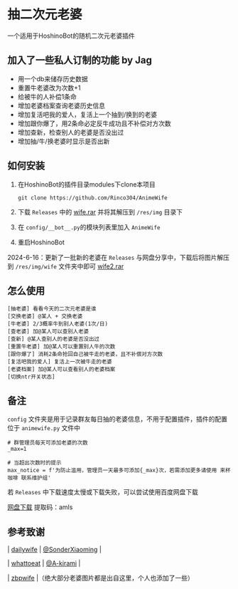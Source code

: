 # 抽二次元老婆

一个适用于HoshinoBot的随机二次元老婆插件

## 加入了一些私人订制的功能 by Jag
* 用一个db来储存历史数据
* 重置牛老婆改为次数+1
* 给被牛的人补偿1条命
* 增加老婆档案查询老婆历史信息
* 增加复活吧我的爱人，复活上一个抽到/换到的老婆
* 增加跟你爆了，用2条命必定反牛成功且不补偿对方次数
* 增加查新，检查别人的老婆是否没出过
* 增加抽/牛/换老婆时显示是否出新

## 如何安装

1. 在HoshinoBot的插件目录modules下clone本项目

    `git clone https://github.com/Rinco304/AnimeWife`

2. 下载 `Releases` 中的  [wife.rar](https://github.com/Rinco304/AnimeWife/releases/download/v1.0/wife.rar) 并将其解压到 `/res/img` 目录下

3. 在 `config/__bot__.py`的模块列表里加入 `AnimeWife`

4. 重启HoshinoBot

2024-6-16：更新了一批新的老婆在 `Releases` 与网盘分享中，下载后将图片解压到 `/res/img/wife` 文件夹中即可 [wife2.rar](https://github.com/Rinco304/AnimeWife/releases/download/v1.0/wife2.rar)
## 怎么使用

```
[抽老婆] 看看今天的二次元老婆是谁
[交换老婆] @某人 + 交换老婆
[牛老婆] 2/3概率牛到别人老婆(1次/日)
[查老婆] 加@某人可以查别人老婆
[查新] @某人查别人的老婆是否没出过
[重置牛老婆] 加@某人可以重置别人牛的次数
[跟你爆了] 消耗2条命抢回自己被牛走的老婆，且不补偿对方次数
[复活吧我的爱人] 复活上一次被牛走的老婆
[老婆档案] 加@某人可以查看别人的老婆档案
[切换ntr开关状态]
```

## 备注

`config` 文件夹是用于记录群友每日抽的老婆信息，不用于配置插件，插件的配置位于 ` animewife.py ` 文件中

```
# 群管理员每天可添加老婆的次数
_max=1

# 当超出次数时的提示
max_notice = f'为防止滥用，管理员一天最多可添加{_max}次，若需添加更多请使用 来杯咖啡 联系维护组'
```

若 `Releases` 中下载速度太慢或下载失败，可以尝试使用百度网盘下载

[网盘下载](https://pan.baidu.com/s/1FbRtczF1h1jIov_CXU1qew?pwd=amls)
提取码：amls

## 参考致谢

| [dailywife](https://github.com/SonderXiaoming/dailywife) | [@SonderXiaoming](https://github.com/SonderXiaoming) |

| [whattoeat](https://github.com/A-kirami/whattoeat) | [@A-kirami](https://github.com/A-kirami) |

| [zbpwife](https://github.com/FloatTech/zbpwife) |（绝大部分老婆图片都是出自这里，个人也添加了一些）
